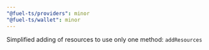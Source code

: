 ```yaml
---
"@fuel-ts/providers": minor
"@fuel-ts/wallet": minor
---
```


Simplified adding of resources to use only one method: `addResources`
